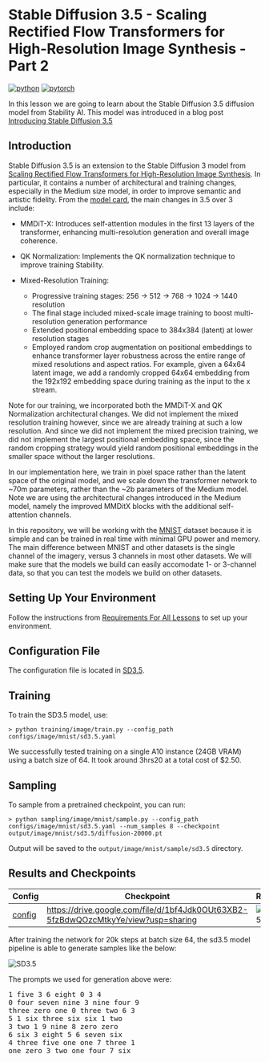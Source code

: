 # Stable Diffusion 3.5 - Scaling Rectified Flow Transformers for High-Resolution Image Synthesis - Part 2

[![python](https://img.shields.io/badge/Python-3.9-3776AB.svg?style=flat&logo=python&logoColor=white)](https://www.python.org)
[![pytorch](https://img.shields.io/badge/PyTorch-2.0.0-EE4C2C.svg?style=flat&logo=pytorch)](https://pytorch.org)

In this lesson we are going to learn about the Stable Diffusion 3.5 diffusion model from Stability AI. This model was introduced in a blog post [Introducing Stable Diffusion 3.5](https://stability.ai/news/introducing-stable-diffusion-3-5)


## Introduction

Stable Diffusion 3.5 is an extension to the Stable Diffusion 3 model from [Scaling Rectified Flow Transformers for High-Resolution Image Synthesis](https://arxiv.org/abs/2403.03206). In particular, it contains a number of architectural and training changes, especially in the Medium size model, in order to improve semantic and artistic fidelity. From the [model card](), the main changes in 3.5 over 3 include:

- MMDiT-X: Introduces self-attention modules in the first 13 layers of the transformer, enhancing multi-resolution generation and overall image coherence.

- QK Normalization: Implements the QK normalization technique to improve training Stability.

- Mixed-Resolution Training:
    - Progressive training stages: 256 → 512 → 768 → 1024 → 1440 resolution
    - The final stage included mixed-scale image training to boost multi-resolution generation performance
    - Extended positional embedding space to 384x384 (latent) at lower resolution stages
    - Employed random crop augmentation on positional embeddings to enhance transformer layer robustness across the entire range of mixed resolutions and aspect ratios. For example, given a 64x64 latent image, we add a randomly cropped 64x64 embedding from the 192x192 embedding space during training as the input to the x stream.

Note for our training, we incorporated both the MMDiT-X and QK Normalization architectural changes. We did not implement the mixed resolution training however, since we are already training at such a low resolution. And since we did not implement the mixed precision training, we did not implement the largest positional embedding space, since the random cropping strategy would yield random positional embeddings in the smaller space without the larger resolutions.

In our implementation here, we train in pixel space rather than the latent space of the original model, and we scale down the transformer network to ~70m parameters, rather than the ~2b parameters of the Medium model. Note we are using the architectural changes introduced in the Medium model, namely the improved MMDitX blocks with the additional self-attention channels.

In this repository, we will be working with the [MNIST](https://en.wikipedia.org/wiki/MNIST_database) dataset because it is simple and can be trained in real time with minimal GPU power and memory. The main difference between MNIST and other datasets is the single channel of the imagery, versus 3 channels in most other datasets. We will make sure that the models we build can easily accomodate 1- or 3-channel data, so that you can test the models we build on other datasets.

## Setting Up Your Environment

Follow the instructions from [Requirements For All Lessons](https://github.com/swookey-thinky/xdiffusion?tab=readme-ov-file#requirements) to set up your environment.

## Configuration File

The configuration file is located in [SD3.5](https://github.com/swookey-thinky/xdiffusion/blob/main/configs/image/mnist/sd3.5.yaml).

## Training

To train the SD3.5 model, use:

```
> python training/image/train.py --config_path configs/image/mnist/sd3.5.yaml
```

We successfully tested training on a single A10 instance (24GB VRAM) using a batch size of 64. It took around 3hrs20 at a total cost of $2.50.

## Sampling

To sample from a pretrained checkpoint, you can run:

```
> python sampling/image/mnist/sample.py --config_path configs/image/mnist/sd3.5.yaml --num_samples 8 --checkpoint output/image/mnist/sd3.5/diffusion-20000.pt
```

Output will be saved to the `output/image/mnist/sample/sd3.5` directory.

## Results and Checkpoints

| Config | Checkpoint | Results
| ------ | ---------- | -------
| [config](https://github.com/swookey-thinky/xdiffusion/blob/main/configs/image/mnist/sd3.5.yaml) | https://drive.google.com/file/d/1bf4Jdk0OUt63XB2-5fzBdwQOzcMtkyYe/view?usp=sharing | ![SD3.5](https://drive.google.com/uc?export=view&id=1_6GKNeTazoZ2RqEyxN2ta8B9UAdBPffB)

After training the network for 20k steps at batch size 64, the sd3.5 model pipeline is able to generate samples like the below:

![SD3.5](https://drive.google.com/uc?export=view&id=1_6GKNeTazoZ2RqEyxN2ta8B9UAdBPffB)

The prompts we used for generation above were:

<pre>
1 five 3 6 eight 0 3 4 
0 four seven nine 3 nine four 9 
three zero one 0 three two 6 3 
5 1 six three six six 1 two 
3 two 1 9 nine 8 zero zero 
6 six 3 eight 5 6 seven six 
4 three five one one 7 three 1 
one zero 3 two one four 7 six
</pre>
